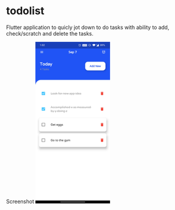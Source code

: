# todolist

Flutter application to quicly jot down to do tasks with ability to add, check/scratch and delete the tasks. 

Screenshot
<img src="Screenshot.jpg" width="40%" height="40%">
